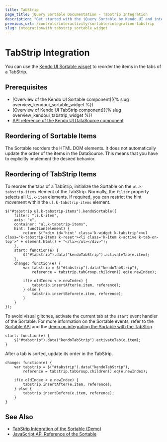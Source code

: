 ```yaml
---
title: TabStrip
page_title: jQuery Sortable Documentation - TabStrip Integration
description: "Get started with the jQuery Sortable by Kendo UI and integrate the component with the Kendo UI TabStrip."
previous_url: /controls/interactivity/sortable/integration-tabstrip
slug: integrationwith_tabstrip_sortable_widget
---
```


# TabStrip Integration

You can use the [Kendo UI Sortable wisget](https://demos.telerik.com/kendo-ui/sortable/index) to reorder the items in the tabs of a TabStrip.

## Prerequisites

* [Overview of the Kendo UI Sortable component]({% slug overview_kendoui_sortable_widget %})
* [Overview of Kendo UI TabStrip component]({% slug overview_kendoui_tabstrip_widget %})
* [API reference of the Kendo UI DataSource component](/api/javascript/data/datasource#methods)

## Reordering of Sortable Items

The Sortable reorders the HTML DOM elements. It does not automatically update the order of the items in the DataSource. This means that you have to explicitly implement the desired behavior.

## Reordering of TabStrip Items

To reorder the tabs of a TabStrip, initialize the Sortable on the `ul.k-tabstrip-items` element of the TabStrip. Normally, the `filter` property selects all `li.k-item` elements. If required, you can restrict the hint movement within the `ul.k-tabstrip-items` element.

    $("#tabstrip ul.k-tabstrip-items").kendoSortable({
        filter: "li.k-item",
        axis: "x",
        container: "ul.k-tabstrip-items",
        hint: function(element) {
            return $("<div id='hint' class='k-widget k-tabstrip'><ul class='k-tabstrip-items k-reset'><li class='k-item k-active k-tab-on-top'>" + element.html() + "</li></ul></div>");
        },
        start: function(e) {
            $("#tabstrip").data("kendoTabStrip").activateTab(e.item);
        },
        change: function(e) {
            var tabstrip = $("#tabstrip").data("kendoTabStrip"),
                reference = tabstrip.tabGroup.children().eq(e.newIndex);

            if(e.oldIndex < e.newIndex) {
                tabstrip.insertAfter(e.item, reference);
            } else {
                tabstrip.insertBefore(e.item, reference);
            }
        }
    });

To avoid visual glitches, activate the current tab at the `start` event handler of the Sortable. For more information on the Sortable events, refer to the [Sortable API](/api/javascript/ui/sortable#events) and the [demo on integrating the Sortable with the TabStrip](https://demos.telerik.com/kendo-ui/web/sortable/integration-tabstrip.html).

    start: function(e) {
        $("#tabstrip").data("kendoTabStrip").activateTab(e.item);
    }

After a tab is sorted, update its order in the TabStrip.

    change: function(e) {
        var tabstrip = $("#tabstrip").data("kendoTabStrip"),
            reference = tabstrip.tabGroup.children().eq(e.newIndex);

        if(e.oldIndex < e.newIndex) {
            tabstrip.insertAfter(e.item, reference);
        } else {
            tabstrip.insertBefore(e.item, reference);
        }
    }

## See Also

* [TabStrip Integration of the Sortable (Demo)](https://demos.telerik.com/kendo-ui/sortable/integration-tabstrip)
* [JavaScript API Reference of the Sortable](/api/javascript/ui/sortable)
